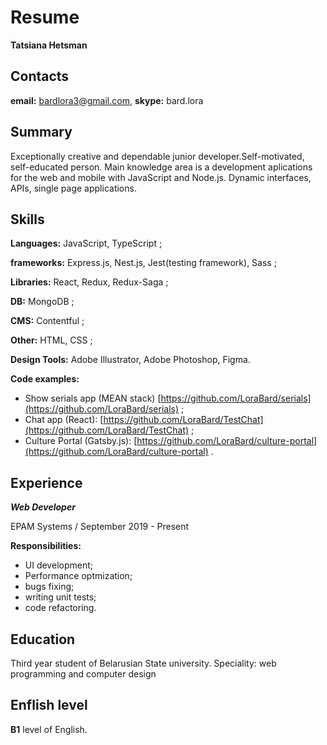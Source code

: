 # **Resume**
**Tatsiana Hetsman**
## **Contacts**
**email:** bardlora3@gmail.com, **skype:** bard.lora
## **Summary**
Exceptionally creative and dependable junior developer.Self-motivated, self-educated person. Main knowledge area is a development aplications for the web and mobile with JavaScript and Node.js. Dynamic interfaces, APIs, single page applications.
## **Skills**

**Languages:** JavaScript, TypeScript ;

**frameworks:** Express.js, Nest.js, Jest(testing framework), Sass ;

**Libraries:** React, Redux, Redux-Saga ;

**DB:** MongoDB ;

**CMS:** Contentful ;

**Other:** HTML, CSS ;

**Design Tools:** Adobe Illustrator, Adobe Photoshop, Figma.


**Code examples:** 
- Show serials app (MEAN stack) [https://github.com/LoraBard/serials](https://github.com/LoraBard/serials) ;
- Chat app (React): [https://github.com/LoraBard/TestChat](https://github.com/LoraBard/TestChat) ;
- Culture Portal (Gatsby.js): [https://github.com/LoraBard/culture-portal](https://github.com/LoraBard/culture-portal) .

## **Experience**

***Web Developer*** 

EPAM Systems / September 2019 - Present


**Responsibilities:**
- UI development;
- Performance optmization;
- bugs fixing;
- writing unit tests;
- code refactoring.

## **Education**
 Third year student of Belarusian State university. Speciality: web programming and computer design
## **Enflish level**
**B1** level of English.